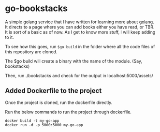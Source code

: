 # go-bookstacks

A simple golang service that I have written for learning more about golang. It directs to a page where you can add books either you have read, or TBR. 
It is sort of a basic as of now. As I get to know more stuff, I will keep adding to it. 


To see how this goes, run ```$go build``` in the folder where all the code files of this repository are cloned. 

The $go build will create a binary with the name of the module. (Say, bookstacks)

Then, run ./bookstacks and check for the output in localhost:5000/assets/

<h2> Added Dockerfile to the project </h2>

Once the project is cloned, run the dockerfile directly. 

Run the below commands to run the project through dockerfile.

```docker build -t my-go-app``` </br>
```docker run -d -p 5000:5000 my-go-app```

